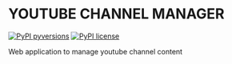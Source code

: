 # YOUTUBE CHANNEL MANAGER
[![PyPI pyversions](https://img.shields.io/badge/python-3.9-green)](https://www.python.org/downloads/release/python-2712/) [![PyPI license](https://img.shields.io/badge/licence-GPL3-green)](LICENSE)

Web application to manage youtube channel content